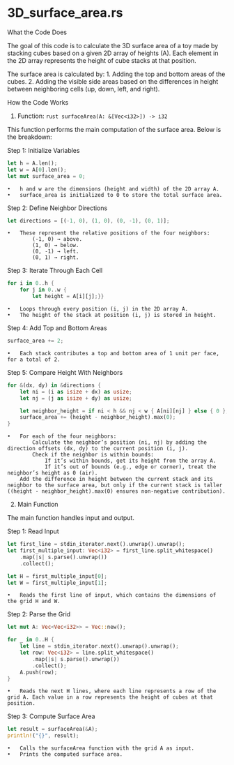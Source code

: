 # 3D_surface_area.rs

What the Code Does

The goal of this code is to calculate the 3D surface area of a toy made by stacking cubes based on a given 2D array of heights (A). Each element in the 2D array represents the height of cube stacks at that position.

The surface area is calculated by:
	1.	Adding the top and bottom areas of the cubes.
	2.	Adding the visible side areas based on the differences in height between neighboring cells (up, down, left, and right).


How the Code Works

1. Function: ```rust surfaceArea(A: &[Vec<i32>]) -> i32 ```

This function performs the main computation of the surface area. Below is the breakdown:

Step 1: Initialize Variables
```rust
let h = A.len();
let w = A[0].len();
let mut surface_area = 0;
```

	•	h and w are the dimensions (height and width) of the 2D array A.
	•	surface_area is initialized to 0 to store the total surface area.

Step 2: Define Neighbor Directions
```rust
let directions = [(-1, 0), (1, 0), (0, -1), (0, 1)];
```

	•	These represent the relative positions of the four neighbors:
	        (-1, 0) → above.
	        (1, 0) → below.
	        (0, -1) → left.
	        (0, 1) → right.

Step 3: Iterate Through Each Cell
```rust
for i in 0..h {
    for j in 0..w {
        let height = A[i][j];}}
```

	•	Loops through every position (i, j) in the 2D array A.
	•	The height of the stack at position (i, j) is stored in height.

Step 4: Add Top and Bottom Areas
```rust
surface_area += 2;
```

	•	Each stack contributes a top and bottom area of 1 unit per face, for a total of 2.

Step 5: Compare Height With Neighbors
```rust
for &(dx, dy) in &directions {
    let ni = (i as isize + dx) as usize;
    let nj = (j as isize + dy) as usize;

    let neighbor_height = if ni < h && nj < w { A[ni][nj] } else { 0 };
    surface_area += (height - neighbor_height).max(0);
}
```

	•	For each of the four neighbors:
	        Calculate the neighbor’s position (ni, nj) by adding the direction offsets (dx, dy) to the current position (i, j).
	        Check if the neighbor is within bounds:
	            If it’s within bounds, get its height from the array A.
	            If it’s out of bounds (e.g., edge or corner), treat the neighbor’s height as 0 (air).
	    Add the difference in height between the current stack and its neighbor to the surface area, but only if the current stack is taller ((height - neighbor_height).max(0) ensures non-negative contribution).


2. Main Function

The main function handles input and output.

Step 1: Read Input
```rust
let first_line = stdin_iterator.next().unwrap().unwrap();
let first_multiple_input: Vec<i32> = first_line.split_whitespace()
    .map(|s| s.parse().unwrap())
    .collect();

let H = first_multiple_input[0];
let W = first_multiple_input[1];
```

	•	Reads the first line of input, which contains the dimensions of the grid H and W.

Step 2: Parse the Grid
```rust
let mut A: Vec<Vec<i32>> = Vec::new();

for _ in 0..H {
    let line = stdin_iterator.next().unwrap().unwrap();
    let row: Vec<i32> = line.split_whitespace()
        .map(|s| s.parse().unwrap())
        .collect();
    A.push(row);
}
```

	•	Reads the next H lines, where each line represents a row of the grid A. Each value in a row represents the height of cubes at that position.

Step 3: Compute Surface Area
```rust
let result = surfaceArea(&A);
println!("{}", result);
```

	•	Calls the surfaceArea function with the grid A as input.
	•	Prints the computed surface area.